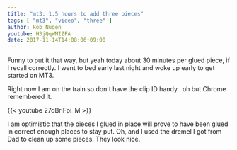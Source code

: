```yaml
---
title: "mt3: 1.5 hours to add three pieces"
tags: [ "mt3", "video", "three" ]
author: Rob Nugen
youtube: H3jQqWMIZFA
date: 2017-11-14T14:08:06+09:00
---
```


Funny to put it that way, but yeah today about 30 minutes per glued
piece, if I recall correctly.  I went to bed early last night and woke
up early to get started on MT3.

Right now I am on the train so don't have the clip ID handy..  oh but
Chrome remembered it.

{{< youtube 27dBriFpi_M >}}

I am optimistic that the pieces I glued in place will prove to have
been glued in correct enough places to stay put.  Oh, and I used the
dremel I got from Dad to clean up some pieces.  They look nice.
